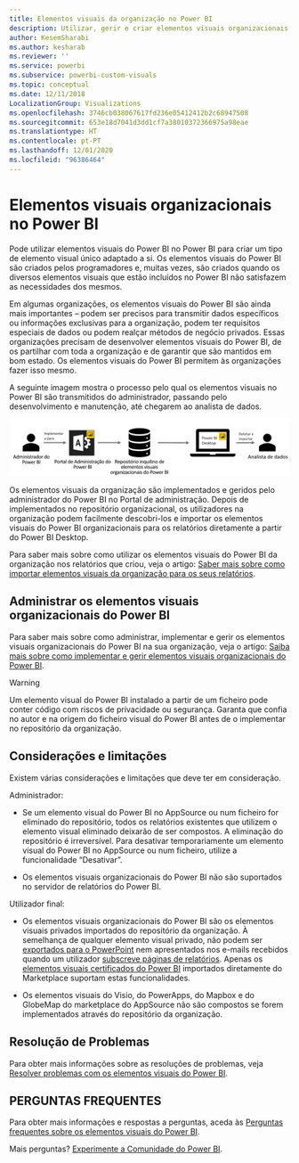 ```yaml
---
title: Elementos visuais da organização no Power BI
description: Utilizar, gerir e criar elementos visuais organizacionais no Power BI
author: KesemSharabi
ms.author: kesharab
ms.reviewer: ''
ms.service: powerbi
ms.subservice: powerbi-custom-visuals
ms.topic: conceptual
ms.date: 12/11/2018
LocalizationGroup: Visualizations
ms.openlocfilehash: 3746cb038067617fd236e05412412b2c68947508
ms.sourcegitcommit: 653e18d7041d3dd1cf7a38010372366975a98eae
ms.translationtype: HT
ms.contentlocale: pt-PT
ms.lasthandoff: 12/01/2020
ms.locfileid: "96386464"
---
```

# <a name="organizational-visuals-in-power-bi"></a>Elementos visuais organizacionais no Power BI

Pode utilizar elementos visuais do Power BI no Power BI para criar um tipo de elemento visual único adaptado a si. Os elementos visuais do Power BI são criados pelos programadores e, muitas vezes, são criados quando os diversos elementos visuais que estão incluídos no Power BI não satisfazem as necessidades dos mesmos.

Em algumas organizações, os elementos visuais do Power BI são ainda mais importantes – podem ser precisos para transmitir dados específicos ou informações exclusivas para a organização, podem ter requisitos especiais de dados ou podem realçar métodos de negócio privados. Essas organizações precisam de desenvolver elementos visuais do Power BI, de os partilhar com toda a organização e de garantir que são mantidos em bom estado. Os elementos visuais do Power BI permitem às organizações fazer isso mesmo.

A seguinte imagem mostra o processo pelo qual os elementos visuais no Power BI são transmitidos do administrador, passando pelo desenvolvimento e manutenção, até chegarem ao analista de dados.

![Imagem dos elementos visuais personalizados](media/power-bi-custom-visuals-organizational/custom-visual-org-01.jpg)

Os elementos visuais da organização são implementados e geridos pelo administrador do Power BI no Portal de administração. Depois de implementados no repositório organizacional, os utilizadores na organização podem facilmente descobri-los e importar os elementos visuais do Power BI organizacionais para os relatórios diretamente a partir do Power BI Desktop.

Para saber mais sobre como utilizar os elementos visuais do Power BI da organização nos relatórios que criou, veja o artigo: [Saber mais sobre como importar elementos visuais da organização para os seus relatórios](power-bi-custom-visuals.md).

## <a name="administer-organizational-power-bi-visuals"></a>Administrar os elementos visuais organizacionais do Power BI

Para saber mais sobre como administrar, implementar e gerir os elementos visuais organizacionais do Power BI na sua organização, veja o artigo: [Saiba mais sobre como implementar e gerir elementos visuais organizacionais do Power BI](../../admin/organizational-visuals.md).

> [!WARNING]
> Um elemento visual do Power BI instalado a partir de um ficheiro pode conter código com riscos de privacidade ou segurança. Garanta que confia no autor e na origem do ficheiro visual do Power BI antes de o implementar no repositório da organização.

## <a name="considerations-and-limitations"></a>Considerações e limitações

Existem várias considerações e limitações que deve ter em consideração.

Administrador:

* Se um elemento visual do Power BI no AppSource ou num ficheiro for eliminado do repositório, todos os relatórios existentes que utilizem o elemento visual eliminado deixarão de ser compostos. A eliminação do repositório é irreversível. Para desativar temporariamente um elemento visual do Power BI no AppSource ou num ficheiro, utilize a funcionalidade “Desativar”.

* Os elementos visuais organizacionais do Power BI não são suportados no servidor de relatórios do Power BI.

Utilizador final:

* Os elementos visuais organizacionais do Power BI são os elementos visuais privados importados do repositório da organização. À semelhança de qualquer elemento visual privado, não podem ser [exportados para o PowerPoint](../../consumer/end-user-powerpoint.md) nem apresentados nos e-mails recebidos quando um utilizador [subscreve páginas de relatórios](../../consumer/end-user-subscribe.md). Apenas os [elementos visuais certificados do Power BI](power-bi-custom-visuals-certified.md) importados diretamente do Marketplace suportam estas funcionalidades.

* Os elementos visuais do Visio, do PowerApps, do Mapbox e do GlobeMap do marketplace do AppSource não são compostos se forem implementados através do repositório da organização.

## <a name="troubleshoot"></a>Resolução de Problemas

Para obter mais informações sobre as resoluções de problemas, veja [Resolver problemas com os elementos visuais do Power BI](power-bi-custom-visuals-troubleshoot.md).

## <a name="faq"></a>PERGUNTAS FREQUENTES

Para obter mais informações e respostas a perguntas, aceda às [Perguntas frequentes sobre os elementos visuais do Power BI](power-bi-custom-visuals-faq.md#organizational-power-bi-visuals).

Mais perguntas? [Experimente a Comunidade do Power BI](https://community.powerbi.com/).
